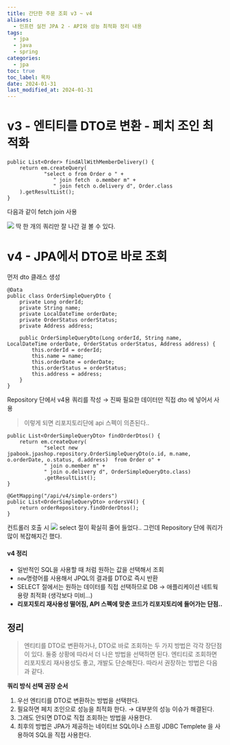```yaml
---
title: 간단한 주문 조회 v3 ~ v4
aliases:
  - 인프런 실전 JPA 2 - API와 성능 최적화 정리 내용
tags:
  - jpa
  - java
  - spring
categories:
  - jpa
toc: true
toc_label: 목차
date: 2024-01-31
last_modified_at: 2024-01-31
---
```

# v3 - 엔티티를 DTO로 변환 - 페치 조인 최적화


```
public List<Order> findAllWithMemberDelivery() {  
    return em.createQuery(  
            "select o from Order o " +  
               " join fetch  o.member m" +  
               " join fetch o.delivery d", Order.class  
    ).getResultList();  
}
```
다음과 같이 fetch join 사용

![](https://i.imgur.com/7ZXdYG7.png)
딱 한 개의 쿼리만 잘 나간 걸 볼 수 있다.



# v4 - JPA에서 DTO로 바로 조회


먼저 dto 클래스 생성
```
@Data  
public class OrderSimpleQueryDto {  
    private Long orderId;  
    private String name;  
    private LocalDateTime orderDate;  
    private OrderStatus orderStatus;  
    private Address address;  
  
    public OrderSimpleQueryDto(Long orderId, String name, LocalDateTime orderDate, OrderStatus orderStatus, Address address) {  
        this.orderId = orderId;  
        this.name = name;  
        this.orderDate = orderDate;  
        this.orderStatus = orderStatus;  
        this.address = address;  
    }  
}
```


Repository 단에서 v4용 쿼리를 작성 → 진짜 필요한 데이터만 직접 dto 에 넣어서 사용 
 > 이렇게 되면 리포지토리단에 api 스펙이 의존된다..
```
public List<OrderSimpleQueryDto> findOrderDtos() {  
    return em.createQuery(  
            "select new jpabook.jpashop.repository.OrderSimpleQueryDto(o.id, m.name, o.orderDate, o.status, d.address)  from Order o" +  
            " join o.member m" +  
            " join o.delivery d", OrderSimpleQueryDto.class)  
            .getResultList();  
}
```


```
@GetMapping("/api/v4/simple-orders")  
public List<OrderSimpleQueryDto> ordersV4() {  
    return orderRepository.findOrderDtos();  
}
```

컨트롤러 호출 시 
![](https://i.imgur.com/RoqiBNq.png)
select 절이 확실히 줄어 들었다..
그런데 Repository 단에 쿼리가 많이 복잡해지긴 했다.

#### v4 정리
- 일반적인 SQL을 사용할 때 처럼 원하는 값을 선택해서 조회
- `new`명령어를 사용해서 JPQL의 결과를 DTO로 즉시 반환
- SELECT 절에서는 원하는 데이터를 직접 선택하므로 DB  → 애플리케이션 네트웍 용량 최적화 (생각보다 미비...)
- **리포지토리 재사용성 떨어짐, API 스펙에 맞춘 코드가 리포지토리에 들어가는 단점..**

## 정리

> 엔티티를 DTO로 변환하거나, DTO로 바로 조회하는 두 가지 방법은 각각 장단점이 있다. 둘중 상황에 따라서 더 나은 방법을 선택하면 된다. 엔티티로 조회하면 리포지토리 재사용성도 좋고, 개발도 단순해진다. 따라서 권장하는 방법은 다음과 같다.

**쿼리 방식 선택 권장 순서**
1. 우선 엔티티를 DTO로 변환하는 방법을 선택한다.
2. 필요하면 페치 조인으로 성능을 최적화 한다. → 대부분의 성능 이슈가 해결된다.
3. 그래도 안되면 DTO로 직접 조회하는 방법을 사용한다.
4. 최후의 방법은 JPA가 제공하는 네이티브 SQL이나 스프링 JDBC Templete 을 사용하여 SQL을 직접 사용한다.


